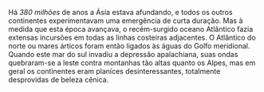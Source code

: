 ﻿Há *380 milhões* de anos a Ásia estava afundando, e todos os outros continentes experimentavam uma emergência de curta duração. Mas à medida que esta época avançava, o recém-surgido oceano Atlântico fazia extensas incursões em todas as linhas costeiras adjacentes. O Atlântico do norte ou mares árticos foram então ligados às águas do Golfo meridional. Quando este mar do sul invadiu a depressão apalachiana, suas ondas quebraram-se a leste contra montanhas tão altas quanto os Alpes, mas em geral os continentes eram planíces desinteressantes, totalmente desprovidas de beleza cênica.